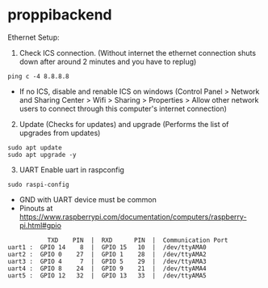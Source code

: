# proppibackend

Ethernet Setup:
1. Check ICS connection. (Without internet the ethernet connection shuts down after around 2 minutes and you have to replug)
```
ping c -4 8.8.8.8
```
- If no ICS, disable and renable ICS on windows (Control Panel > Network and Sharing Center > Wifi > Sharing > Properties > Allow other network users to connect through this computer's internet connection)

2. Update (Checks for updates) and upgrade (Performs the list of upgrades from updates)
```
sudo apt update
sudo apt upgrade -y
```

3. UART
Enable uart in raspconfig
```
sudo raspi-config
```
- GND with UART device must be common
- Pinouts at https://www.raspberrypi.com/documentation/computers/raspberry-pi.html#gpio
```
           TXD    PIN  |  RXD      PIN  |  Communication Port
uart1 :  GPIO 14    8  |  GPIO 15   10  |  /dev/ttyAMA0
uart2 :  GPIO 0    27  |  GPIO 1    28  |  /dev/ttyAMA2
uart3 :  GPIO 4     7  |  GPIO 5    29  |  /dev/ttyAMA3
uart4 :  GPIO 8    24  |  GPIO 9    21  |  /dev/ttyAMA4
uart5 :  GPIO 12   32  |  GPIO 13   33  |  /dev/ttyAMA5
```
